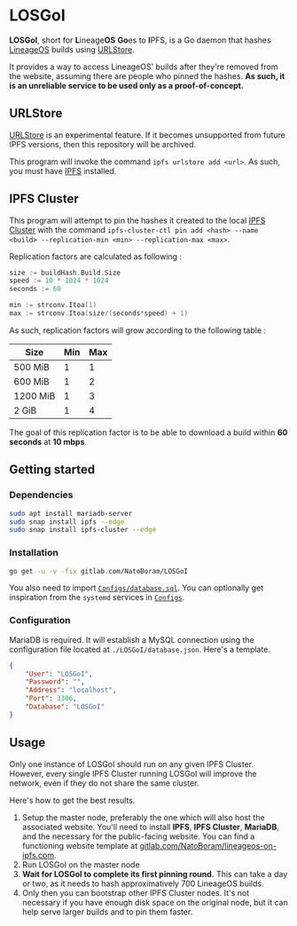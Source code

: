 # LOSGoI

**LOSGoI**, short for **L**ineage**OS** **Go**es to **I**PFS, is a Go daemon that hashes [LineageOS](https://download.lineageos.org/) builds using [URLStore](https://github.com/ipfs/go-ipfs/blob/master/docs/experimental-features.md#ipfs-urlstore).

It provides a way to access LineageOS' builds after they're removed from the website, assuming there are people who pinned the hashes. **As such, it is an unreliable service to be used only as a proof-of-concept.**

## URLStore

[URLStore](https://github.com/ipfs/go-ipfs/blob/master/docs/experimental-features.md#ipfs-urlstore) is an experimental feature. If it becomes unsupported from future IPFS versions, then this repository will be archived.

This program will invoke the command `ipfs urlstore add <url>`. As such, you must have [IPFS](https://github.com/ipfs/go-ipfs) installed.

## IPFS Cluster

This program will attempt to pin the hashes it created to the local [IPFS Cluster](https://github.com/ipfs/ipfs-cluster) with the command `ipfs-cluster-ctl pin add <hash> --name <build> --replication-min <min> --replication-max <max>`.

Replication factors are calculated as following :

```Go
size := buildHash.Build.Size
speed := 10 * 1024 * 1024
seconds := 60

min := strconv.Itoa(1)
max := strconv.Itoa(size/(seconds*speed) + 1)
```

As such, replication factors will grow according to the following table :

| Size     | Min | Max |
| -------- | --- | --- |
|  500 MiB |   1 |   1 |
|  600 MiB |   1 |   2 |
| 1200 MiB |   1 |   3 |
|    2 GiB |   1 |   4 |

The goal of this replication factor is to be able to download a build within **60 seconds** at **10 mbps**.

## Getting started

### Dependencies

```bash
sudo apt install mariadb-server
sudo snap install ipfs --edge
sudo snap install ipfs-cluster --edge
```

### Installation

```bash
go get -u -v -fix gitlab.com/NatoBoram/LOSGoI
```

You also need to import [`Configs/database.sql`](https://gitlab.com/NatoBoram/LOSGoI/blob/master/Configs/database.sql). You can optionally get inspiration from the `systemd` services in [`Configs`](https://gitlab.com/NatoBoram/LOSGoI/tree/master/Configs).

### Configuration

MariaDB is required. It will establish a MySQL connection using the configuration file located at `./LOSGoI/database.json`. Here's a template.

```json
{
	"User": "LOSGoI",
	"Password": "",
	"Address": "localhost",
	"Port": 3306,
	"Database": "LOSGoI"
}
```

## Usage

Only one instance of LOSGoI should run on any given IPFS Cluster. However, every single IPFS Cluster running LOSGoI will improve the network, even if they do not share the same cluster.

Here's how to get the best results.

1. Setup the master node, preferably the one which will also host the associated website. You'll need to install **IPFS**, **IPFS Cluster**, **MariaDB**, and the necessary for the public-facing website. You can find a functioning website template at [gitlab.com/NatoBoram/lineageos-on-ipfs.com](https://gitlab.com/NatoBoram/lineageos-on-ipfs.com).
2. Run LOSGoI on the master node
3. **Wait for LOSGoI to complete its first pinning round.** This can take a day or two, as it needs to hash approximatively 700 LineageOS builds.
4. Only then you can bootstrap other IPFS Cluster nodes. It's not necessary if you have enough disk space on the original node, but it can help serve larger builds and to pin them faster.